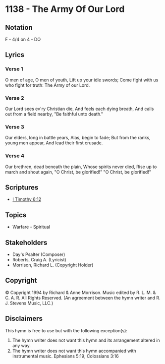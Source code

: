 # 1138 - The Army Of Our Lord

## Notation

F - 4/4 on 4 - DO

## Lyrics

### Verse 1

O men of age, O men of youth, Lift up your idle swords; Come fight with us who fight for truth: The Army of our Lord.

### Verse 2

Our Lord sees ev'ry Christian die, And feels each dying breath, And calls out from a field nearby, "Be faithful unto death."

### Verse 3

Our elders, long in battle years, Alas, begin to fade; But from the ranks, young men appear, And lead their first crusade.

### Verse 4

Our brethren, dead beneath the plain, Whose spirits never died, Rise up to march and shout again, "O Christ, be glorified!" "O Christ, be glorified!"


## Scriptures

- [I Timothy 6:12](https://www.biblegateway.com/passage/?search=I%20Timothy%206%3A12)

## Topics

- Warfare - Spiritual

## Stakeholders

- Day's Psalter (Composer)
- Roberts, Craig A. (Lyricist)
- Morrison, Richard L. (Copyright Holder)

## Copyright

© Copyright 1994 by Richard & Anne Morrison. Music edited by R. L. M. & C. A. R. All Rights Reserved.
(An agreement between the hymn writer and R. J. Stevens Music, LLC.)

## Disclaimers

This hymn is free to use but with the following exception(s):
1. The hymn writer does not want this hymn and its arrangement altered in any way.
2. The hymn writer does not want this hymn accompanied with instrumental music.
Ephesians 5:19; Colossians 3:16

